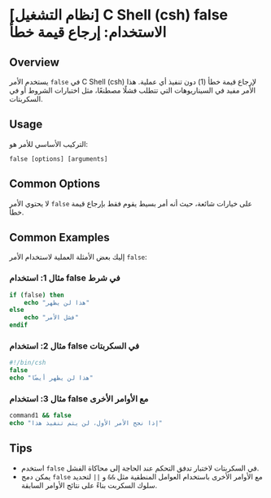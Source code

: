 # [نظام التشغيل] C Shell (csh) false الاستخدام: إرجاع قيمة خطأ

## Overview
يستخدم الأمر `false` في C Shell (csh) لإرجاع قيمة خطأ (1) دون تنفيذ أي عملية. هذا الأمر مفيد في السيناريوهات التي تتطلب فشلًا مصطنعًا، مثل اختبارات الشروط أو في السكربتات.

## Usage
التركيب الأساسي للأمر هو:
```
false [options] [arguments]
```

## Common Options
لا يحتوي الأمر `false` على خيارات شائعة، حيث أنه أمر بسيط يقوم فقط بإرجاع قيمة خطأ.

## Common Examples
إليك بعض الأمثلة العملية لاستخدام الأمر `false`:

### مثال 1: استخدام false في شرط
```csh
if (false) then
    echo "هذا لن يظهر"
else
    echo "فشل الأمر"
endif
```

### مثال 2: استخدام false في السكربتات
```csh
#!/bin/csh
false
echo "هذا لن يظهر أيضًا"
```

### مثال 3: استخدام false مع الأوامر الأخرى
```csh
command1 && false
echo "إذا نجح الأمر الأول، لن يتم تنفيذ هذا"
```

## Tips
- استخدم `false` في السكربتات لاختبار تدفق التحكم عند الحاجة إلى محاكاة الفشل.
- يمكن دمج `false` مع الأوامر الأخرى باستخدام العوامل المنطقية مثل `&&` و `||` لتحديد سلوك السكربت بناءً على نتائج الأوامر السابقة.